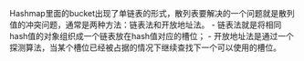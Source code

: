 Hashmap里面的bucket出现了单链表的形式，散列表要解决的一个问题就是散列值的冲突问题，通常是两种方法：链表法和开放地址法。
	- 链表法就是将相同hash值的对象组织成一个链表放在hash值对应的槽位；
	- 开放地址法是通过一个探测算法，当某个槽位已经被占据的情况下继续查找下一个可以使用的槽位。